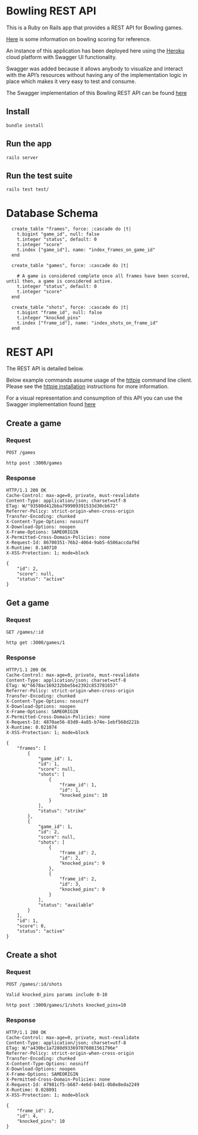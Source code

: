 # Bowling REST API

This is a Ruby on Rails app that provides a REST API for Bowling games.

[Here](http://bowling.about.com/od/rulesofthegame/a/bowlingscoring.htm) is some information on bowling scoring for reference.

An instance of this application has been deployed here using the [Heroku](https://www.heroku.com/platform) cloud platform with Swagger UI functionality. 

Swagger was added because it allows anybody to visualize and interact with the API’s resources without having any of the implementation logic in place which makes it very easy to test and consume.

The Swagger implementation of this Bowling REST API can be found [here](https://mighty-crag-95482.herokuapp.com/index.html)

## Install

    bundle install

## Run the app

    rails server

## Run the test suite

    rails test test/

# Database Schema
```
  create_table "frames", force: :cascade do |t|
    t.bigint "game_id", null: false
    t.integer "status", default: 0
    t.integer "score"
    t.index ["game_id"], name: "index_frames_on_game_id"
  end

  create_table "games", force: :cascade do |t|
  
    # A game is considered complete once all frames have been scored, until then, a game is considered active.
    t.integer "status", default: 0 
    t.integer "score"
  end

  create_table "shots", force: :cascade do |t|
    t.bigint "frame_id", null: false
    t.integer "knocked_pins"
    t.index ["frame_id"], name: "index_shots_on_frame_id"
  end
```    

# REST API

The REST API is detailed below.

Below example commands assume usage of the [httpie](https://httpie.org/) command line client. Please see the [httpie installation](https://httpie.org/docs#installation) instructions for more information.

For a visual representation and consumption of this API you can use the Swagger implementation found [here](https://mighty-crag-95482.herokuapp.com/index.html) 

## Create a game

### Request

`POST /games`

    http post :3000/games

### Response

    HTTP/1.1 200 OK
    Cache-Control: max-age=0, private, must-revalidate
    Content-Type: application/json; charset=utf-8
    ETag: W/"93580d412bba799909391533d30cb672"
    Referrer-Policy: strict-origin-when-cross-origin
    Transfer-Encoding: chunked
    X-Content-Type-Options: nosniff
    X-Download-Options: noopen
    X-Frame-Options: SAMEORIGIN
    X-Permitted-Cross-Domain-Policies: none
    X-Request-Id: 86700351-76b2-4064-9ab5-6506accdaf9d
    X-Runtime: 0.140710
    X-XSS-Protection: 1; mode=block
    
    {
        "id": 2,
        "score": null,
        "status": "active"
    }

## Get a game

### Request

`GET /games/:id`

    http get :3000/games/1

### Response

    HTTP/1.1 200 OK
    Cache-Control: max-age=0, private, must-revalidate
    Content-Type: application/json; charset=utf-8
    ETag: W/"6678ac169232bbe5be2392c853781657"
    Referrer-Policy: strict-origin-when-cross-origin
    Transfer-Encoding: chunked
    X-Content-Type-Options: nosniff
    X-Download-Options: noopen
    X-Frame-Options: SAMEORIGIN
    X-Permitted-Cross-Domain-Policies: none
    X-Request-Id: 4870ae56-83d0-4a85-b74e-1ebf568d221b
    X-Runtime: 0.021074
    X-XSS-Protection: 1; mode=block
    
    {
        "frames": [
            {
                "game_id": 1,
                "id": 1,
                "score": null,
                "shots": [
                    {
                        "frame_id": 1,
                        "id": 1,
                        "knocked_pins": 10
                    }
                ],
                "status": "strike"
            },
            {
                "game_id": 1,
                "id": 2,
                "score": null,
                "shots": [
                    {
                        "frame_id": 2,
                        "id": 2,
                        "knocked_pins": 9
                    },
                    {
                        "frame_id": 2,
                        "id": 3,
                        "knocked_pins": 9
                    }
                ],
                "status": "available"
            }
        ],
        "id": 1,
        "score": 0,
        "status": "active"
    }

## Create a shot 

### Request

`POST /games/:id/shots`

`Valid knocked_pins params include 0-10`

    http post :3000/games/1/shots knocked_pins=10

### Response

    HTTP/1.1 200 OK
    Cache-Control: max-age=0, private, must-revalidate
    Content-Type: application/json; charset=utf-8
    ETag: W/"a430bc1a7280d933697076081561796e"
    Referrer-Policy: strict-origin-when-cross-origin
    Transfer-Encoding: chunked
    X-Content-Type-Options: nosniff
    X-Download-Options: noopen
    X-Frame-Options: SAMEORIGIN
    X-Permitted-Cross-Domain-Policies: none
    X-Request-Id: 47981cf5-b687-4e6d-b4d1-0b8e8eda2249
    X-Runtime: 0.028091
    X-XSS-Protection: 1; mode=block
    
    {
        "frame_id": 2,
        "id": 4,
        "knocked_pins": 10
    }


